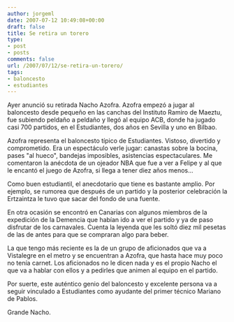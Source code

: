 ```yaml
---
author: jorgeml
date: 2007-07-12 10:49:08+00:00
draft: false
title: Se retira un torero
type: 
- post
- posts
comments: false
url: /2007/07/12/se-retira-un-torero/
tags:
- baloncesto
- estudiantes
---
```


Ayer anunció su retirada Nacho Azofra. Azofra empezó a jugar al baloncesto desde pequeño en las canchas del Instituto Ramiro de Maeztu, fue subiendo peldaño a peldaño y llegó al equipo ACB, donde ha jugado casi 700 partidos, en el Estudiantes, dos años en Sevilla y uno en Bilbao.

Azofra representa el baloncesto típico de Estudiantes. Vistoso, divertido y comprometido. Era un espectáculo verle jugar: canastas sobre la bocina, pases "al hueco", bandejas imposibles, asistencias espectaculares. Me comentaron la anécdota de un ojeador NBA que fue a ver a Felipe y al que le encantó el juego de Azofra, si llega a tener diez años menos...

Como buen estudiantil, el anecdotario que tiene es bastante amplio. Por ejemplo, se rumorea que después de un partido y la posterior celebración la Ertzaintza le tuvo que sacar del fondo de una fuente.

En otra ocasión se encontró en Canarias con algunos miembros de la expedición de la Demencia que habían ido a ver el partido y ya de paso disfrutar de los carnavales. Cuenta la leyenda que les soltó diez mil pesetas de las de antes para que se compraran algo para beber.

La que tengo más reciente es la de un grupo de aficionados que va a Vistalegre en el metro y se encuentran a Azofra, que hasta hace muy poco no tenía carnet. Los aficionados no le dicen nada y es el propio Nacho el que va a hablar con ellos y a pedirles que animen al equipo en el partido.

Por suerte, este auténtico genio del baloncesto y excelente persona va a seguir vinculado a Estudiantes como ayudante del primer técnico Mariano de Pablos.

Grande Nacho.
